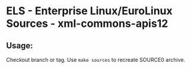 # ELS - Enterprise Linux/EuroLinux Sources - xml-commons-apis12
 
## Usage:
  Checkout branch or tag. Use `make sources` to recreate  SOURCE0 archive.

